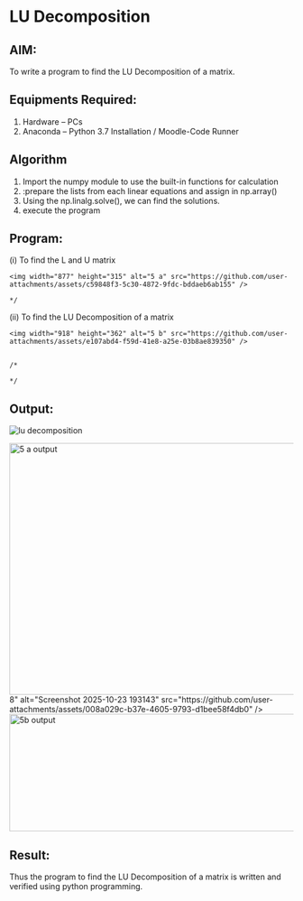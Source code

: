 # LU Decomposition 

## AIM:
To write a program to find the LU Decomposition of a matrix.

## Equipments Required:
1. Hardware – PCs
2. Anaconda – Python 3.7 Installation / Moodle-Code Runner

## Algorithm
1. Import the numpy module to use the built-in functions for calculation
2. :prepare the lists from each linear equations and assign in np.array()
3. Using the np.linalg.solve(), we can find the solutions.
4. execute the program

## Program:
(i) To find the L and U matrix
```
<img width="877" height="315" alt="5 a" src="https://github.com/user-attachments/assets/c59848f3-5c30-4872-9fdc-bddaeb6ab155" />

*/

```
(ii) To find the LU Decomposition of a matrix
```
<img width="918" height="362" alt="5 b" src="https://github.com/user-attachments/assets/e107abd4-f59d-41e8-a25e-03b8ae839350" />


/*

*/
```

## Output:
![lu decomposition]()

<img width="1189" height="446" alt="5 a output" src="https://github.com/user-attachments/assets/d45cf324-cee5-4f31-99d9-636dd0eef1c2" />
8" alt="Screenshot 2025-10-23 193143" src="https://github.com/user-attachments/assets/008a029c-b37e-4605-9793-d1bee58f4db0" />
<img width="1247" height="208" alt="5b output" src="https://github.com/user-attachments/assets/cbf3cdd4-94e3-480a-8369-924be95bcaf6" />

## Result:
Thus the program to find the LU Decomposition of a matrix is written and verified using python programming.

